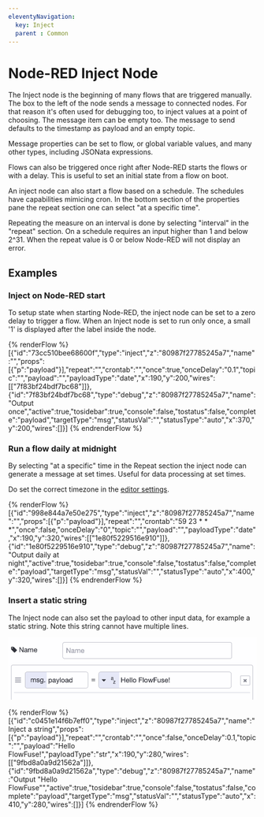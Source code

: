 ```yaml
---
eleventyNavigation:
  key: Inject
  parent : Common
---
```


# Node-RED Inject Node

The Inject node is the beginning of many flows that are triggered manually. The box to the left of the node sends a message to connected nodes. For that reason it's often used for debugging too, to inject values at a point of choosing. The message item can be empty too. The message to send defaults to the timestamp as payload and an empty topic.

Message properties can be set to flow, or global variable values, and many other types, including JSONata expressions.

Flows can also be triggered once right after Node-RED starts the flows or with a delay. This is useful to set an initial state from a flow on boot.

An inject node can also start a flow based on a schedule. The schedules have capabilities mimicing cron. In the bottom section of the properties pane the repeat section one can select "at a specific time".

Repeating the measure on an interval is done by selecting "interval" in the "repeat" section. On a schedule requires an input higher than 1 and below 2^31. When the repeat value is 0 or below Node-RED will not display an error.

## Examples

### Inject on Node-RED start

To setup state when starting Node-RED, the inject node can be set to a zero delay to trigger a flow. When an Inject node is set to run only once, a small '1' is displayed after the label inside the node.

{% renderFlow %}
[{"id":"73cc510bee68600f","type":"inject","z":"80987f27785245a7","name":"","props":[{"p":"payload"}],"repeat":"","crontab":"","once":true,"onceDelay":"0.1","topic":"","payload":"","payloadType":"date","x":190,"y":200,"wires":[["7f83bf24bdf7bc68"]]},{"id":"7f83bf24bdf7bc68","type":"debug","z":"80987f27785245a7","name":"Output once","active":true,"tosidebar":true,"console":false,"tostatus":false,"complete":"payload","targetType":"msg","statusVal":"","statusType":"auto","x":370,"y":200,"wires":[]}]
{% endrenderFlow %}

### Run a flow daily at midnight

By selecting "at a specific" time in the Repeat section the inject node can generate a message at set times. Useful for data processing at set times.

Do set the correct timezone in the [editor settings](/docs/user/instance-settings/#editor).

{% renderFlow %}
[{"id":"998e844a7e50e275","type":"inject","z":"80987f27785245a7","name":"","props":[{"p":"payload"}],"repeat":"","crontab":"59 23 * * *","once":false,"onceDelay":"0","topic":"","payload":"","payloadType":"date","x":190,"y":320,"wires":[["1e80f5229516e910"]]},{"id":"1e80f5229516e910","type":"debug","z":"80987f27785245a7","name":"Output daily at night","active":true,"tosidebar":true,"console":false,"tostatus":false,"complete":"payload","targetType":"msg","statusVal":"","statusType":"auto","x":400,"y":320,"wires":[]}]
{% endrenderFlow %}

### Insert a static string

The Inject node can also set the payload to other input data, for example a
static string. Note this string cannot have multiple lines.

!["Configure Inject a string for a flow"](../images/inject-config-string.png)

{% renderFlow %}
[{"id":"c0451e14f6b7eff0","type":"inject","z":"80987f27785245a7","name":"Inject a string","props":[{"p":"payload"}],"repeat":"","crontab":"","once":false,"onceDelay":0.1,"topic":"","payload":"Hello FlowFuse!","payloadType":"str","x":190,"y":280,"wires":[["9fbd8a0a9d21562a"]]},{"id":"9fbd8a0a9d21562a","type":"debug","z":"80987f27785245a7","name":"Output \"Hello FlowFuse\"","active":true,"tosidebar":true,"console":false,"tostatus":false,"complete":"payload","targetType":"msg","statusVal":"","statusType":"auto","x":410,"y":280,"wires":[]}]
{% endrenderFlow %}
